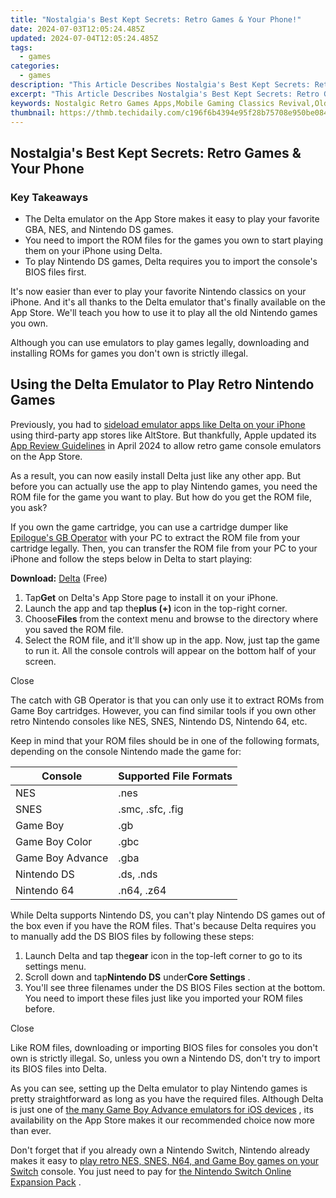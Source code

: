 ```yaml
---
title: "Nostalgia's Best Kept Secrets: Retro Games & Your Phone!"
date: 2024-07-03T12:05:24.485Z
updated: 2024-07-04T12:05:24.485Z
tags:
  - games
categories:
  - games
description: "This Article Describes Nostalgia's Best Kept Secrets: Retro Games & Your Phone!"
excerpt: "This Article Describes Nostalgia's Best Kept Secrets: Retro Games & Your Phone!"
keywords: Nostalgic Retro Games Apps,Mobile Gaming Classics Revival,Old-School Video Games on Smartphones,Retro Gaming for iPhone and Android,Best Retro Game Releases 2023,Vintage Phone Games Compilation,Nostalgic Phone Games Collection
thumbnail: https://thmb.techidaily.com/c196f6b4394e95f28b75708e950be08411857a7cc6fdf0b1b999475eb2576da4.jpg
---
```


## Nostalgia's Best Kept Secrets: Retro Games & Your Phone

### Key Takeaways

* The Delta emulator on the App Store makes it easy to play your favorite GBA, NES, and Nintendo DS games.
* You need to import the ROM files for the games you own to start playing them on your iPhone using Delta.
* To play Nintendo DS games, Delta requires you to import the console's BIOS files first.

 It's now easier than ever to play your favorite Nintendo classics on your iPhone. And it's all thanks to the Delta emulator that's finally available on the App Store. We'll teach you how to use it to play all the old Nintendo games you own.

 Although you can use emulators to play games legally, downloading and installing ROMs for games you don't own is strictly illegal.

## Using the Delta Emulator to Play Retro Nintendo Games

 Previously, you had to [sideload emulator apps like Delta on your iPhone](https://www.makeuseof.com/how-to-sideload-iphone-apps-without-jailbreak/) using third-party app stores like AltStore. But thankfully, Apple updated its [App Review Guidelines](https://developer.apple.com/news/?id=0kjli9o1) in April 2024 to allow retro game console emulators on the App Store.

 As a result, you can now easily install Delta just like any other app. But before you can actually use the app to play Nintendo games, you need the ROM file for the game you want to play. But how do you get the ROM file, you ask?

 If you own the game cartridge, you can use a cartridge dumper like [Epilogue's GB Operator](https://www.epilogue.co/product/gb-operator) with your PC to extract the ROM file from your cartridge legally. Then, you can transfer the ROM file from your PC to your iPhone and follow the steps below in Delta to start playing:

**Download:** [Delta](https://apps.apple.com/us/app/delta-game-emulator/id1048524688) (Free)

1. Tap**Get** on Delta's App Store page to install it on your iPhone.
2. Launch the app and tap the**plus (+)** icon in the top-right corner.
3. Choose**Files** from the context menu and browse to the directory where you saved the ROM file.
4. Select the ROM file, and it'll show up in the app. Now, just tap the game to run it. All the console controls will appear on the bottom half of your screen.

Close

 The catch with GB Operator is that you can only use it to extract ROMs from Game Boy cartridges. However, you can find similar tools if you own other retro Nintendo consoles like NES, SNES, Nintendo DS, Nintendo 64, etc.

 Keep in mind that your ROM files should be in one of the following formats, depending on the console Nintendo made the game for:

| Console          | Supported File Formats |
| ---------------- | ---------------------- |
| NES              | .nes                   |
| SNES             | .smc, .sfc, .fig       |
| Game Boy         | .gb                    |
| Game Boy Color   | .gbc                   |
| Game Boy Advance | .gba                   |
| Nintendo DS      | .ds, .nds              |
| Nintendo 64      | .n64, .z64             |

 While Delta supports Nintendo DS, you can't play Nintendo DS games out of the box even if you have the ROM files. That's because Delta requires you to manually add the DS BIOS files by following these steps:

1. Launch Delta and tap the**gear** icon in the top-left corner to go to its settings menu.
2. Scroll down and tap**Nintendo DS** under**Core Settings** .
3. You'll see three filenames under the DS BIOS Files section at the bottom. You need to import these files just like you imported your ROM files before.

Close

 Like ROM files, downloading or importing BIOS files for consoles you don't own is strictly illegal. So, unless you own a Nintendo DS, don't try to import its BIOS files into Delta.

 As you can see, setting up the Delta emulator to play Nintendo games is pretty straightforward as long as you have the required files. Although Delta is just one of [the many Game Boy Advance emulators for iOS devices](https://www.makeuseof.com/best-gba-emulators-for-ios/) , its availability on the App Store makes it our recommended choice now more than ever.

 Don't forget that if you already own a Nintendo Switch, Nintendo already makes it easy to [play retro NES, SNES, N64, and Game Boy games on your Switch](https://www.makeuseof.com/play-nes-n64-games-nintendo-switch/) console. You just need to pay for [the Nintendo Switch Online Expansion Pack](https://www.makeuseof.com/what-is-nintendo-switch-online-expansion-pack-worth-the-price/) .


<ins class="adsbygoogle"
     style="display:block"
     data-ad-format="autorelaxed"
     data-ad-client="ca-pub-7571918770474297"
     data-ad-slot="1223367746"></ins>



<ins class="adsbygoogle"
     style="display:block"
     data-ad-client="ca-pub-7571918770474297"
     data-ad-slot="8358498916"
     data-ad-format="auto"
     data-full-width-responsive="true"></ins>


